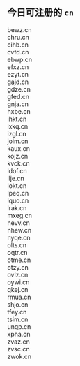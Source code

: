 
## 今日可注册的 `cn`
>
bewz.cn   
chru.cn   
cihb.cn   
cvfd.cn   
ebwp.cn   
efxz.cn   
ezyt.cn   
gajd.cn   
gdze.cn   
gfed.cn   
gnja.cn   
hxbe.cn   
ihkt.cn   
ixkq.cn   
izgl.cn   
joim.cn   
kaux.cn   
kojz.cn   
kvck.cn   
ldof.cn   
llje.cn   
lokt.cn   
lpeq.cn   
lquo.cn   
lrak.cn   
mxeg.cn   
nevv.cn   
nhew.cn   
nyqe.cn   
olts.cn   
oqtr.cn   
otme.cn   
otzy.cn   
ovlz.cn   
oywi.cn   
qkej.cn   
rmua.cn   
shjo.cn   
tfey.cn   
tsim.cn   
unqp.cn   
xpha.cn   
zvaz.cn   
zvsc.cn   
zwok.cn   

